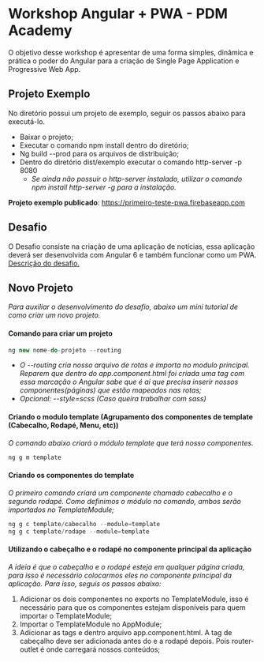 # Workshop Angular + PWA - PDM Academy
O objetivo desse workshop é apresentar de uma forma simples, dinâmica e prática o poder do Angular para a criação de Single Page Application e Progressive Web App.

## Projeto Exemplo
No diretório possui um projeto de exemplo, seguir os passos abaixo para executá-lo.
- Baixar o projeto;
- Executar o comando npm install dentro do diretório;
- Ng build --prod para os arquivos de distribuição;
- Dentro do diretório dist/exemplo executar o comando http-server -p 8080
	- *Se ainda não possuir o http-server instalado, utilizar o comando npm install http-server -g para a instalação.* 

**Projeto exemplo publicado**: https://primeiro-teste-pwa.firebaseapp.com
	
## Desafio
O Desafio consiste na criação de uma aplicação de notícias, essa aplicação deverá ser desenvolvida com Angular 6 e também funcionar como um PWA. [Descrição do desafio.](https://github.com/BiaNobrega/workshop-angular-pwa-Ago-2018/blob/master/DESAFIO.md "Descrição do desafio")

## Novo Projeto
*Para auxiliar o desenvolvimento do desafio, abaixo um mini tutorial de como criar um novo projeto.*

#### Comando para criar um projeto
```javascript
ng new nome-do-projeto --routing
```
- *O --routing cria nosso arquivo de rotas e importa no modulo principal. Reparem que dentro do app.component.html foi criada uma tag <router-outlet></router-outlet> com essa marcação o Angular sabe que é aí que precisa inserir nossos componentes(páginas) que estão mapeados nas rotas;*
- *Opcional: --style=scss (Caso queira trabalhar com sass)*

#### Criando o modulo template (Agrupamento dos componentes de template (Cabecalho, Rodapé, Menu, etc))
*O comando abaixo criará o módulo template que terá nosso componentes.*
```javascript
ng g m template
```
#### Criando os componentes do template
*O primeiro comando criará um componente chamado cabecalho e o segundo rodapé. Como definimos o módulo no comando, ambos serão importados no TemplateModule;*
```javascript
ng g c template/cabecalho --module=template
ng g c template/rodape --module=template
```

#### Utilizando o cabeçalho e o rodapé no componente principal da aplicação
*A ideia é que o cabeçalho e o rodapé esteja em qualquer página criada, para isso é necessário colocarmos eles no componente principal da aplicação. Para isso, seguis os passos abaixo:*
1. Adicionar os dois componentes no exports no TemplateModule, isso é necessário para que os componentes estejam disponíveis para quem importar o TemplateModule;
2. Importar o TemplateModule no AppModule;
3. Adicionar as tags <app-cabecalho></app-cabecalho> e <app-rodape></app-rodape> dentro arquivo app.component.html. A tag de cabeçalho deve ser adicionada antes do <router-outlet></router-outlet> e a rodapé depois. Pois router-outlet é onde carregará nossos conteúdos;

